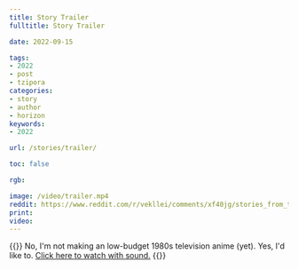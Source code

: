 ```yaml
---
title: Story Trailer
fulltitle: Story Trailer

date: 2022-09-15

tags: 
- 2022
- post
- tzipora
categories:
- story
- author
- horizon
keywords:
- 2022

url: /stories/trailer/

toc: false

rgb:

image: /video/trailer.mp4
reddit: https://www.reddit.com/r/vekllei/comments/xf40jg/stories_from_the_horizon_trailer/
print:
video:
---
```

{{<hint caption>}}
No, I'm not making an low-budget 1980s television anime (yet). Yes, I'd like to. [Click here to watch with sound.](/video/trailer.mp4/)
{{</hint>}}